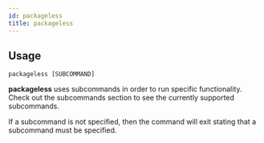 ```yaml
---
id: packageless
title: packageless
---
```


## Usage
```
packageless [SUBCOMMAND]
```

**packageless** uses subcommands in order to run specific functionality. Check out the subcommands section to see the currently supported subcommands.

If a subcommand is not specified, then the command will exit stating that a subcommand must be specified.
